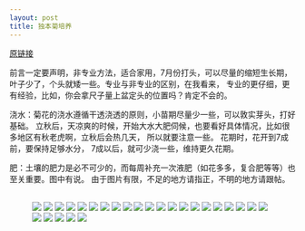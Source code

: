 ```yaml
---
layout: post
title: 独本菊培养
---
```


[原链接](https://mp.weixin.qq.com/s/APWhMZvftxXmNB6cRnbz_Q)

前言一定要声明，非专业方法，适合家用，7月份打头，可以尽量的缩短生长期，叶子少了，个头就矮一些。专业与非专业的区别，在我看来， 专业的更仔细，更有经验，比如，你会拿尺子量上盆定头的位置吗？肯定不会的。

浇水：菊花的浇水遵循干透浇透的原则，小苗期尽量少一些，可以敦实芽头，打好基础。 立秋后，天凉爽的时候，开始大水大肥伺候，也要看好具体情况，比如很多地区有秋老虎啊，立秋后会热几天， 所以就要注意一些。 花期时，花开到7成前，要保持足够水分， 7成以后，就可少浇一些，维持更久花期。

肥：土壤的肥力是必不可少的，而每周补充一次液肥（如花多多，复合肥等等）也至关重要。图中有说。
由于图片有限，不足的地方请指正，不明的地方请跟帖。

<figure>
  <br/>
  <a>
    <img src="{{site.url}}/source/my_picts/chry/one-1.png">
    <img src="{{site.url}}/source/my_picts/chry/one-2.png">
    <img src="{{site.url}}/source/my_picts/chry/one-3.png">
    <img src="{{site.url}}/source/my_picts/chry/one-4.png">
    <img src="{{site.url}}/source/my_picts/chry/one-5.png">
    <img src="{{site.url}}/source/my_picts/chry/one-6.png">
    <img src="{{site.url}}/source/my_picts/chry/one-7.png">
    <img src="{{site.url}}/source/my_picts/chry/one-8.png">
    <img src="{{site.url}}/source/my_picts/chry/one-9.png">
    <img src="{{site.url}}/source/my_picts/chry/one-10.png">
    <img src="{{site.url}}/source/my_picts/chry/one-11.png">
    <img src="{{site.url}}/source/my_picts/chry/one-12.png">
    <img src="{{site.url}}/source/my_picts/chry/one-13.png">
    <img src="{{site.url}}/source/my_picts/chry/one-14.png">
    <img src="{{site.url}}/source/my_picts/chry/one-15.png">
    <img src="{{site.url}}/source/my_picts/chry/one-16.png">
    <img src="{{site.url}}/source/my_picts/chry/one-17.png">
    <img src="{{site.url}}/source/my_picts/chry/one-18.png">
    <img src="{{site.url}}/source/my_picts/chry/one-19.png">
    <img src="{{site.url}}/source/my_picts/chry/one-20.png">
    <img src="{{site.url}}/source/my_picts/chry/one-21.png">
    <img src="{{site.url}}/source/my_picts/chry/one-22.png">
    <img src="{{site.url}}/source/my_picts/chry/one-23.png">
    <img src="{{site.url}}/source/my_picts/chry/one-24.png">
    <img src="{{site.url}}/source/my_picts/chry/one-25.png">
    <img src="{{site.url}}/source/my_picts/chry/one-26.png">
  </a>
  <br/>
</figure>